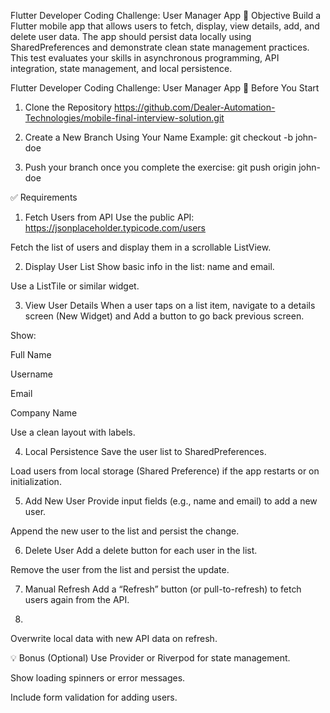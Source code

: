 Flutter Developer Coding Challenge: User Manager App
🧠 Objective
Build a Flutter mobile app that allows users to fetch, display, view details, add, and delete user data. The app should persist data locally using SharedPreferences and demonstrate clean state management practices. This test evaluates your skills in asynchronous programming, API integration, state management, and local persistence.

Flutter Developer Coding Challenge: User Manager App
🧷 Before You Start

1. Clone the Repository
  https://github.com/Dealer-Automation-Technologies/mobile-final-interview-solution.git

2. Create a New Branch Using Your Name
   Example:
   git checkout -b john-doe

3. Push your branch once you complete the exercise:
   git push origin john-doe

✅ Requirements

1. Fetch Users from API
   Use the public API: https://jsonplaceholder.typicode.com/users

Fetch the list of users and display them in a scrollable ListView.

2. Display User List
   Show basic info in the list: name and email.

Use a ListTile or similar widget.

3. View User Details
   When a user taps on a list item, navigate to a details screen (New Widget) and Add a button to go back previous screen.

Show:

Full Name

Username

Email

Company Name

Use a clean layout with labels.

4. Local Persistence
   Save the user list to SharedPreferences.

Load users from local storage (Shared Preference) if the app restarts or on initialization.

5. Add New User
   Provide input fields (e.g., name and email) to add a new user.

Append the new user to the list and persist the change.

6. Delete User
   Add a delete button for each user in the list.

Remove the user from the list and persist the update.

7. Manual Refresh
   Add a “Refresh” button (or pull-to-refresh) to fetch users again from the API.

8.

Overwrite local data with new API data on refresh.

💡 Bonus (Optional)
Use Provider or Riverpod for state management.

Show loading spinners or error messages.

Include form validation for adding users.

